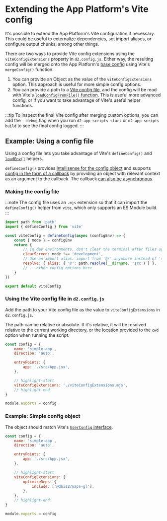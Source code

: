 # Extending the App Platform's Vite config

It's possible to extend the App Platform's Vite configuration if necessary. This could be useful to externalize dependencies, set import aliases, or configure output chunks, among other things.

There are two ways to provide Vite config extensions using the `viteConfigExtensions` property in `d2.config.js`. Either way, the resulting config will be merged onto the App Platform's [base config](https://github.com/dhis2/app-platform/blob/master/cli/config/makeViteConfig.mjs) using Vite's `mergeConfig()` function.

1. You can provide an Object as the value of the `viteConfigExtensions` option. This approach is useful for more simple config options.
2. You can provide a path to a [Vite config file](https://vite.dev/config/), and the config will be read with Vite's [`loadConfigFromFile()` function](https://vite.dev/guide/api-javascript.html#loadconfigfromfile). This is useful more advanced config, or if you want to take advantage of Vite's useful helper functions.

:::tip
To inspect the final Vite config after merging custom options, you can add the `--debug` flag when you run `d2-app-scripts start` or `d2-app-scripts build` to see the final config logged.
:::

## Example: Using a config file

Using a config file lets you take advantage of Vite's `defineConfig()` and [`loadEnv()`](https://vite.dev/config/#using-environment-variables-in-config) helpers.

`defineConfig()` provides [Intellisense for the config object](https://vite.dev/config/#config-intellisense) and supports [config in the form of a callback](https://vite.dev/config/#conditional-config) by providing an object with relevant context as an argument to the callback. The callback [can also be asynchronous](https://vite.dev/config/#async-config).

### Making the config file

:::note
The config file uses an `.mjs` extension so that it can import the `defineConfig()` helper from `vite`, which only supports an ES Module build.
:::

```js filename='viteConfigExtensions.mjs'
import path from 'path'
import { defineConfig } from 'vite'

const viteConfig = defineConfig(async (configEnv) => {
    const { mode } = configEnv
    return {
        // In dev environments, don't clear the terminal after files update
        clearScreen: mode !== 'development',
        // Use an import alias: import from '@/' anywhere instead of 'src/'
        resolve: { alias: { '@': path.resolve(__dirname, 'src') } },
        // ...other config options here
    }
})

export default viteConfig
```

### Using the Vite config file in `d2.config.js`

Add the path to your Vite config file as the value to `viteConfigExtensions` in `d2.config.js`.

The path can be relative or absolute. If it's relative, it will be resolved relative to the current working directory, or the location provided to the `cwd` option when running the script.

```js filename='d2.config.js'
const config = {
    name: 'simple-app',
    direction: 'auto',

    entryPoints: {
        app: './src/App.jsx',
    },

    // highlight-start
    viteConfigExtensions: './viteConfigExtensions.mjs',
    // highlight-end
}

module.exports = config
```

### Example: Simple config object

The object should match Vite's [`UserConfig` interface](https://vite.dev/config/#config-intellisense).

```js filename='d2.config.js'
const config = {
    name: 'simple-app',
    direction: 'auto',

    entryPoints: {
        app: './src/App.jsx',
    },

    // highlight-start
    viteConfigExtensions: {
        optimizeDeps: {
            include: ['@dhis2/maps-gl'],
        },
    },
    // highlight-end
}

module.exports = config
```
